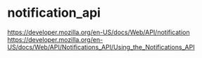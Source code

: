 # notification_api
https://developer.mozilla.org/en-US/docs/Web/API/notification
https://developer.mozilla.org/en-US/docs/Web/API/Notifications_API/Using_the_Notifications_API
